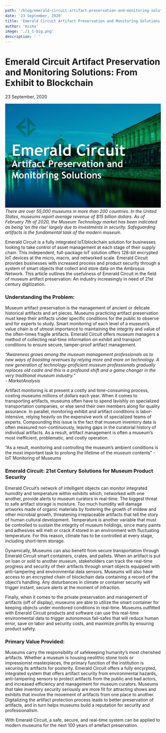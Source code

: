 ```yaml
---
path: '/blog/emerald-circuit-artifact-preservation-and-monitoring-solutions-from-exhibit-to-blockchain'
date: '23 September, 2020'
title: 'Emerald Circuit Artifact Preservation and Monitoring Solutions: From Exhibit to Blockchain'
author: 'misha'
image: './1_1-big.png'
description: ' '
---
```


<div class="article-blog-title-bg">
      <div class="container layout">
        <div class="article-blog">
          <div class="article-blog__title">
            <h1 class="article-blog__title-h1">
              Emerald Circuit Artifact Preservation and Monitoring Solutions: From Exhibit to Blockchain
            </h1>
            <p class="article-blog__title-date-text">23 September, 2020</p>
          </div>
        </div>
      </div>
    </div>
    <div class="article-blog-content">
      <div class="container">
        <div class="article-blog-content-1st-article">
          <div class="article-blog-content-top-img">
            <img class="first-article-img article-fixed-width-img" src="./1_1-big.png" alt="img" />
          </div>
          <i class="article-blog-content-text article-blog-i">
            There are <span class="article-blog-content-text-span">over 55,000 museums in more than 200 countries</span>. In the United States, museums report average revenue 
            <span class="article-blog-content-text-span">of $15 billion dollars</span>. As of February 7th of 2020, the Museum Technology market has been indicated as being 
            <span class="article-blog-content-text-span">‘on the rise’</span> largely due to investments in security.  <span class="article-blog-content-text-span">Safeguarding artifacts</span> is the fundamental task of the modern museum.
          </i>
          <p class="article-blog-content-text">
            Emerald Circuit is a fully integrated IoT/blockchain solution for businesses looking to take control of asset management at each stage of their 
            supply chain.   This independent, full-package IoT solution offers 128-bit encrypted IoT devices at the micro, macro, and networked scale.  Emerald Circuit 
            provides businesses with increased process and product security through a system of smart objects that collect and store data on the 
            Ambrosus Network.  This article outlines the usefulness of Emerald Circuit in the field of museum 
            artifact preservation: An industry increasingly in need of 21st century digitization.
          </p>
        </div>
      </div>
    </div>
    <div class="article-blog-content-article2">
      <div class="container">
        <div class="article-blog-content">
          <h3 class="article-blog-main-title-h2">
            Understanding the Problem:
          </h3>
          <p class="article-blog-content-text">
            Museum artifact preservation is the management of ancient or delicate historical artifacts and art pieces.  
            Museums practicing artifact preservation must keep their artifacts under specific conditions for the public 
            to observe and for experts to study.  Smart monitoring of each level of a museum’s value chain is of utmost 
            importance to maintaining the integrity and value of the often-times fragile artifacts.  Emerald Circuit offers 
            museum managers a method of collecting real-time information on exhibit and transport conditions to ensure secure, 
            tamper-proof artifact management.
          </p>
          <i class="article-blog-content-text article-blog-i">
            “Awareness grows among the museum management professionals as to new ways of boosting revenues by relying more and 
            more on technology. A new generation of technology-proficient museum professionals gradually replaces old cadre and 
            this is a profound shift and a game changer in the very traditional museum industry.”<br><span class="article-blog-content-text-span"> - MarketAnalysis</span>
          </i>
          <p class="article-blog-content-text">
            Artifact monitoring is at present a costly and time-consuming process, costing museums <span class="article-blog-content-text-span">millions of dollars each year</span>.  
            When it comes to transporting artifacts, museums often have to spend lavishly on specialized transportation companies, or 
            else send their own members along for quality assurance. In parallel, monitoring exhibit and artifact conditions is labor-intensive, 
            relying heavily on the expensive work of specialized teams of experts.  Compounding this issue is the fact that museum inventory 
            data is often measured non-continuously, leaving gaps in the curatorial history of individual artifacts.   As a result, artifact 
            management is often a museum’s most inefficient, problematic, and costly operation.
          </p>
          <p class="article-blog-content-text">
            “As a result, monitoring and controlling the museum’s ambient conditions is the most important task to prolong the 
            lifetime of the museum contents” -<span class="article-blog-content-text-span">IoT Monitoring of Museums</span>
          </p>
        </div>
      </div>
    </div>
    <div class="article-blog-content-article2">
      <div class="container">
        <div class="article-blog-content">
          <h3 class="article-blog-main-title-h2">
            Emerald Circuit: 21st Century Solutions for Museum Product Security
          </h3>
          <p class="article-blog-content-text">
            Emerald Circuit’s network of intelligent objects can monitor integrated humidity and temperature within exhibits which, 
            networked with one another, provide alerts to museum curators in real-time.  The biggest threat to safe artifact storage 
            is moisture.  Too much humidity will damage artworks made of organic materials by fostering the growth of mildew and 
            other microbial growth, threatening irreplaceable artifacts that tell the story of human cultural development.  Temperature 
            is another variable that must be controlled to sustain the integrity of museum holdings, since many paints and adhesives 
            will melt or crack if stored in an environment with fluctuating temperature.   For this reason, climate has to be controlled 
            at every stage, including short-term storage.
          </p>
          <p class="article-blog-content-text">
            Dynamically, Museums can also benefit from secure transportation through Emerald Circuit smart containers, crates, and 
            pallets.  When an artifact is put on loan or sold to another museum, stakeholders can track the real-time progress and 
            security of their artifacts through smart objects equipped with anti-tampering and environmental data sensors.  Museums 
            will also have access to an encrypted chain of blockchain data containing a record of the object’s handling.  Any disturbances 
            in climate or container security will trigger instant, secure alerts at the moment of infraction.
          </p>
          <p class="article-blog-content-text">
            Finally, when it comes to the private preservation and management of artifacts (off of display), museums are able to utilize 
            the smart container for keeping objects under monitored conditions in real-time. Museums outfitted with Emerald Circuit products 
            and software can use this real-time environmental data to trigger autonomous fail-safes that will reduce human error, save on 
            labor and security costs, and maximize profits by ensuring product safety.
          </p>
        </div>
      </div>
    </div>
    <div class="article-blog-content-article2">
      <div class="container">
        <div class="article-blog-content">
          <h3 class="article-blog-main-title-h2">
            Primary Value Provided:
          </h3>
          <p class="article-blog-content-text">
            Museums carry the responsibility of safekeeping humanity’s most cherished artifacts.  Whether a museum is housing neolithic 
            stone tools or impressionist masterpieces, the primary function of the institution is securing its artifacts for posterity.  Emerald 
            Circuit offers a fully encyrpted, integrated system that offers artifact security from environmental hazards, anti-tampering 
            sensors to protect artifacts from the public and bad actors, and increased efficiency and management for museum curators.  Museums 
            that take inventory security seriously are more fit for attracting shows and exhibits that involve the movement of artifacts 
            from one place to another.  Digitalizing the artifact protection process leads to better preservation of artifacts, and in 
            turn helps museums build a reputation for security and professionalism.
          </p>
          <p class="article-blog-content-text">
            With Emerald Circuit, a safe, secure, and real-time system can be applied to modern museums for the next 100 years of artefact preservation.
          </p>
        </div>
      </div>
    </div>
